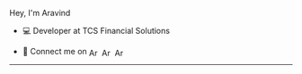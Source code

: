 Hey, I'm Aravind 
<p align="left">
 
- 💻 Developer at TCS Financial Solutions 
 
- 📱 Connect me on <a href="https://www.linkedin.com/in/aravindh020/" target="blank" ><img align="center" alt="Aravind | LinkedIn" width="15px" height="15" src="https://github.com/TheDudeThatCode/TheDudeThatCode/raw/master/Assets/Linkedin.svg" style="max-width:100%;"></a>&nbsp;
<a href="https://www.instagram.com/aravindh020/" target="blank" ><img align="center" alt="Aravind | Instagram" width="15px" height="15" src="https://github.com/TheDudeThatCode/TheDudeThatCode/raw/master/Assets/Instagram.svg" style="max-width:100%;"></a>&nbsp;
 <a href="https://twitter.com/aravindh020/" target="blank" ><img align="center" alt="Aravind | Twitter" width="15px" height="15" src="https://github.com/TheDudeThatCode/TheDudeThatCode/raw/master/Assets/Twitter.svg" style="max-width:100%;"></a>&nbsp;
</p>
<hr>



